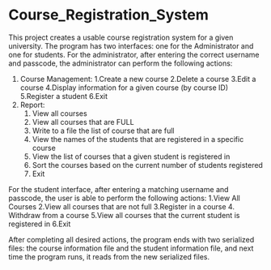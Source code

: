 # Course_Registration_System

This project creates a usable course registration system for a given university. The program has two interfaces: one for the Administrator and one for students. For the administrator, after entering the correct username and passcode, the administrator can perform the following actions:
  1. Course Management:
      1.Create a new course
      2.Delete a course
      3.Edit a course
      4.Display information for a given course (by course ID)
      5.Register a student
      6.Exit
  2. Report:
      1. View all courses
      2. View all courses that are FULL
      3. Write to a file the list of course that are full
      4. View the names of the students that are registered in a specific course
      5. View the list of courses that a given student is registered in
      6. Sort the courses based on the current number of students registered
      7. Exit
   
For the student interface, after entering a matching username and passcode, the user is able to perform the following actions:
      1.View All Courses
      2.View all courses that are not full
      3.Register in a course
      4. Withdraw from a course
      5.View all courses that the current student is registered in
      6.Exit

After completing all desired actions, the program ends with two serialized files: the course information file and the student information file, and next time the program runs, it reads from the new serialized files.


